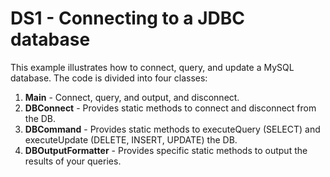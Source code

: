 # DS1 - Connecting to a JDBC database
This example illustrates how to connect, query, and update a MySQL database. The code is divided into four classes:

1. **Main** - Connect, query, and output, and disconnect.
2. **DBConnect** - Provides static methods to connect and disconnect from the DB.
3. **DBCommand** - Provides static methods to executeQuery (SELECT)
and executeUpdate (DELETE, INSERT, UPDATE) the DB.
4. **DBOutputFormatter** - Provides specific static methods to output the results of your queries.